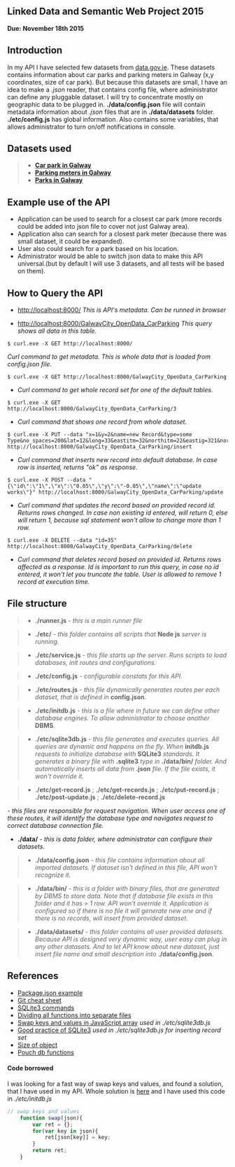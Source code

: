 ## Linked Data and Semantic Web Project 2015

**Due: November 18th 2015**

## Introduction

In my API I have selected few datasets from [data.gov.ie](https://data.gov.ie/data). These datasets contains information about car parks and parking meters in Galway (x,y coordinates, size of car park). But because this datasets are small, I have an idea to make a *.json* reader, that contains config file, where administrator can define any pluggable dataset. I will try to concentrate mostly on geographic data to be plugged in. 
**./data/config.json** file will contain metadata information about *.json* files that are in **./data/datasets** folder.
**./etc/config.js** has global information. Also contains some variables, that allows administrator to turn on/off notifications in console.

## Datasets used

> - [**Car park in Galway**](https://data.gov.ie/dataset/galway-city-car-parking-locations)
> - [**Parking meters in Galway**](https://data.gov.ie/dataset/galway-city-parking-meter-locations)
> - [**Parks in Galway**](https://data.gov.ie/dataset/parks-in-galway-city)

## Example use of the API

- Application can be used to search for a closest car park (more records could be added into json file to cover not just Galway area).
- Application also can search for a closest park meter (because there was small dataset, it could be expanded).
- User also could search for a park based on his location.
- Administrator would be able to switch json data to make this API universal.(but by default I will use 3 datasets, and all tests will be based on them).

## How to Query the API



- [http://localhost:8000/](http://localhost:8000/) *This is API's metadata. Can be runned in browser*

- [http://localhost:8000/GalwayCity_OpenData_CarParking](http://localhost:8000/GalwayCity_OpenData_CarParking) *This query shows all data in this table.*

```text
$ curl.exe -X GET http://localhost:8000/
```
*Curl command to get metadata. This is whole data that is loaded from config.json file.*

```text
$ curl.exe -X GET http://localhost:8000/GalwayCity_OpenData_CarParking
```
- *Curl command to get whole record set for one of the default tables.*

```text
$ curl.exe -X GET http://localhost:8000/GalwayCity_OpenData_CarParking/3
```
- *Curl command that shows one record from whole dataset.*

```text
$ curl.exe -X PUT --data "x=1&y=2&name=new Record&type=some Type&no_spaces=200&lat=12&long=33&eastitm=32&northitm=22&eastig=321&northig=432" http://localhost:8000/GalwayCity_OpenData_CarParking/insert
```
- *Curl command that inserts new record into default database. In case row is inserted, returns "ok" as response.*

```text
$ curl.exe -X POST --data "{\"id\":\"1\",\"x\":\"0.05\",\"y\":\"-0.05\",\"name\":\"update works\"}" http://localhost:8000/GalwayCity_OpenData_CarParking/update
```
- *Curl command that updates the record based on provided record id. Returns rows changed. In case non existing id entered, will return 0, else will return 1, because sql statement won't allow to change more than 1 row.*

```text
$ curl.exe -X DELETE --data "id=35" http://localhost:8000/GalwayCity_OpenData_CarParking/delete
```
- *Curl command that deletes record based on provided id. Returns rows affected as a response. Id is important to run this query, in case no id entered, it won't let you truncate the table. User is allowed to remove 1 record at execution time.*



## File structure


> - **./runner.js** *- this is a main runner file*

> - **./etc/** *- this folder contains all scripts that* **Node js** *server is running.*

> - **./etc/service.js** *- this file starts up the server. Runs scripts to load databases, init routes and configurations.*

> - **./etc/config.js** *- configurable constats for this API.*

> - **./etc/routes.js** *- this file dynamically generates routes per each dataset, that is defined in* **config.json**.

> - **./etc/initdb.js** *- this is a file where in future we can define other database engines. To allow administrator to choose another* **DBMS**.

> - **./etc/sqlite3db.js** *- this file generates and executes queries. All queries are dynamic and happens on the fly. When* **initdb.js** *requests to initialize database with* **SQLite3** *standards. It generates a binary file with* **.sqlite3** *type in* **./data/bin/** *folder. And automatically inserts all data from* **.json** *file. If the file exists, it won't override it.*

> - **./etc/get-record.js** ; **./etc/get-records.js** ; **./etc/put-record.js** ; **./etc/post-update.js** ; **./etc/delete-record.js**

*- this files are responsible for request navigation. When user access one of these routes, it will identify the database type and navigates request to correct database connection file.*

- **./data/** *- this is data folder, where administrator can configure their datasets.*

> - **./data/config.json** *- this file contains information about all imported datasets. If dataset isn't defined in this file, API won't recognize it.*

> - **./data/bin/** *- this is a folder with binary files, that are generated by DBMS to store data. Note that if database file exists in this folder and it has > 1 row. API won't override it. Application is configured so if there is no file it will generate new one and if there is no records, will insert from provided dataset.*

> - **./data/datasets/** *- this folder contains all user provided datasets. Because API is designed very dynamic way, user easy can plug in any other datasets. And to let API know about new dataset, just insert file name and small description into* **./data/config.json**.


## References

- [Package.json example](http://browsenpm.org/package.json)
- [Git cheat sheet](https://training.github.com/kit/downloads/github-git-cheat-sheet.pdf)
- [SQLite3 commands](http://blog.modulus.io/nodejs-and-sqlite)
- [Dividing all functions into separate files](http://stackoverflow.com/questions/5797852/in-node-js-how-do-i-include-functions-from-my-other-files)
- [Swap keys and values in JavaScript array](http://stackoverflow.com/questions/23013573/swap-key-with-value-json) *used in ./etc/sqlite3db.js*
- [Good practice of SQLite3](https://github.com/WebReflection/dblite) *used in ./etc/sqlite3db.js for inserting record set*
- [Size of object](http://vancelucas.com/blog/count-the-number-of-object-keysproperties-in-nodejs/)
- [Pouch db functions](http://pouchdb.com/api.html)

#### Code borrowed

I was looking for a fast way of swap keys and values, and found a solution, that I have used in my API. Whole solution is [here](http://stackoverflow.com/questions/23013573/swap-key-with-value-json) and I have used this code in *./etc/initdb.js*

```js
// swap keys and values
	function swap(json){
		var ret = {};
		for(var key in json){
			ret[json[key]] = key;
		}
		return ret;
	}
```
